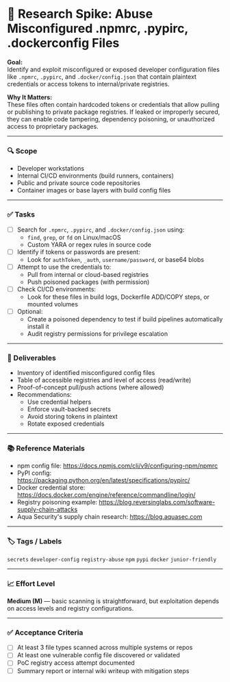 # 🔐 Research Spike: Abuse Misconfigured .npmrc, .pypirc, .dockerconfig Files

**Goal:**  
Identify and exploit misconfigured or exposed developer configuration files like `.npmrc`, `.pypirc`, and `.docker/config.json` that contain plaintext credentials or access tokens to internal/private registries.

**Why It Matters:**  
These files often contain hardcoded tokens or credentials that allow pulling or publishing to private package registries. If leaked or improperly secured, they can enable code tampering, dependency poisoning, or unauthorized access to proprietary packages.

---

### 🔍 Scope
- Developer workstations
- Internal CI/CD environments (build runners, containers)
- Public and private source code repositories
- Container images or base layers with build config files

---

### ✅ Tasks
- [ ] Search for `.npmrc`, `.pypirc`, and `.docker/config.json` using:
  - `find`, `grep`, or `fd` on Linux/macOS
  - Custom YARA or regex rules in source code
- [ ] Identify if tokens or passwords are present:
  - Look for `authToken`, `_auth`, `username/password`, or base64 blobs
- [ ] Attempt to use the credentials to:
  - Pull from internal or cloud-based registries
  - Push poisoned packages (with permission)
- [ ] Check CI/CD environments:
  - Look for these files in build logs, Dockerfile ADD/COPY steps, or mounted volumes
- [ ] Optional:
  - Create a poisoned dependency to test if build pipelines automatically install it
  - Audit registry permissions for privilege escalation

---

### 🎯 Deliverables
- Inventory of identified misconfigured config files
- Table of accessible registries and level of access (read/write)
- Proof-of-concept pull/push actions (where allowed)
- Recommendations:
  - Use credential helpers
  - Enforce vault-backed secrets
  - Avoid storing tokens in plaintext
  - Rotate exposed credentials

---

### 📚 Reference Materials
- npm config file: https://docs.npmjs.com/cli/v9/configuring-npm/npmrc  
- PyPI config: https://packaging.python.org/en/latest/specifications/pypirc/  
- Docker credential store: https://docs.docker.com/engine/reference/commandline/login/  
- Registry poisoning example: https://blog.reversinglabs.com/software-supply-chain-attacks  
- Aqua Security's supply chain research: https://blog.aquasec.com  

---

### 🏷️ Tags / Labels
`secrets` `developer-config` `registry-abuse` `npm` `pypi` `docker` `junior-friendly`

---

### 📈 Effort Level
**Medium (M)** — basic scanning is straightforward, but exploitation depends on access levels and registry configurations.

---

### ✅ Acceptance Criteria
- [ ] At least 3 file types scanned across multiple systems or repos
- [ ] At least one vulnerable config file discovered or validated
- [ ] PoC registry access attempt documented
- [ ] Summary report or internal wiki writeup with mitigation steps
